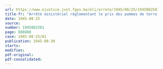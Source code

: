 ```yaml
---
url: https://www.ejustice.just.fgov.be/eli/arrete/1945/08/25/1945082501/justel
title-fr: "Arrêté ministériel réglementant le prix des pommes de terre mi-hatives indigènes livrées par le producteur entre le 26 août et le 1er septembre 1945"
date: 1945-08-25
source:
number: 1945082501
page: 888888
case: 1945-08-25/01
publication: 1945-08-30
starts:
modifies:
pdf-original:
pdf-consolidated:
---
```


